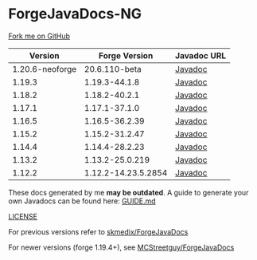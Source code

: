 # ForgeJavaDocs-NG

[Fork me on GitHub](https://github.com/Nekoyue/ForgeJavaDocs-NG)

| Version         | Forge Version       | Javadoc URL                                                                   |
|-----------------|---------------------|-------------------------------------------------------------------------------|
| 1.20.6-neoforge | 20.6.110-beta       | [Javadoc](https://nekoyue.github.io/ForgeJavaDocs-NG/javadoc/1.20.6-neoforge/) |
| 1.19.3          | 1.19.3-44.1.8       | [Javadoc](https://nekoyue.github.io/ForgeJavaDocs-NG/javadoc/1.19.3/)         |
| 1.18.2          | 1.18.2-40.2.1       | [Javadoc](https://nekoyue.github.io/ForgeJavaDocs-NG/javadoc/1.18.2/)         |
| 1.17.1          | 1.17.1-37.1.0       | [Javadoc](https://nekoyue.github.io/ForgeJavaDocs-NG/javadoc/1.17.1/)         |
| 1.16.5          | 1.16.5-36.2.39      | [Javadoc](https://nekoyue.github.io/ForgeJavaDocs-NG/javadoc/1.16.5/)         |
| 1.15.2          | 1.15.2-31.2.47      | [Javadoc](https://nekoyue.github.io/ForgeJavaDocs-NG/javadoc/1.15.2/)         |
| 1.14.4          | 1.14.4-28.2.23      | [Javadoc](https://nekoyue.github.io/ForgeJavaDocs-NG/javadoc/1.14.4/)         |
| 1.13.2          | 1.13.2-25.0.219     | [Javadoc](https://nekoyue.github.io/ForgeJavaDocs-NG/javadoc/1.13.2/)         |
| 1.12.2          | 1.12.2-14.23.5.2854 | [Javadoc](https://nekoyue.github.io/ForgeJavaDocs-NG/javadoc/1.12.2/)         |

These docs generated by me **may be outdated**. A guide to generate your own Javadocs can be found
here: [GUIDE.md](https://github.com/Nekoyue/ForgeJavaDocs-NG/blob/master/GUIDE.md)

[LICENSE](https://github.com/Nekoyue/ForgeJavaDocs-NG/blob/master/LICENSE)

For previous versions refer to [skmedix/ForgeJavaDocs](https://skmedix.github.io/ForgeJavaDocs/)

For newer versions (forge 1.19.4+), see [MCStreetguy/ForgeJavaDocs](https://github.com/MCStreetguy/ForgeJavaDocs)
